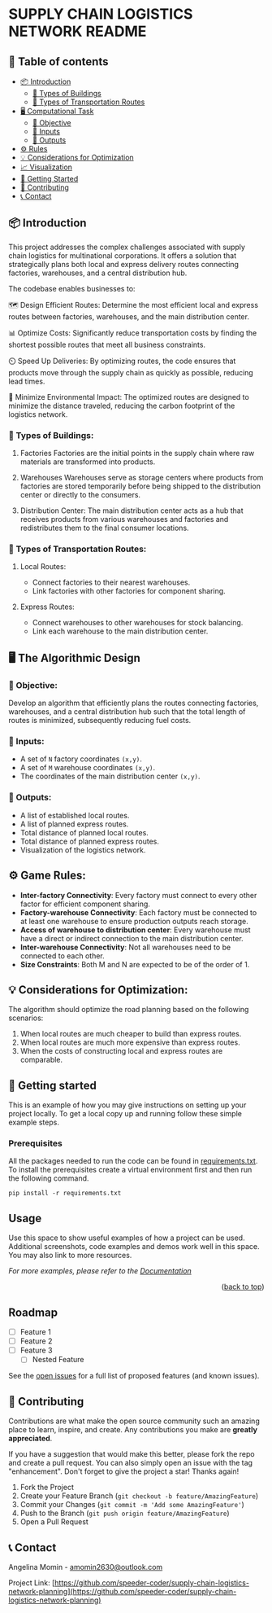# SUPPLY CHAIN LOGISTICS NETWORK README
## 📑 Table of contents

- [📦 Introduction](#-introduction)
  - [🏢 Types of Buildings](#-types-of-buildings)
  - [🚚 Types of Transportation Routes](#-types-of-transportation-routes)
- [🖥️ Computational Task](#-computational-task)
  - [🎯 Objective](#-objective)
  - [📌 Inputs](#-inputs)
  - [📄 Outputs](#-outputs)
- [⚙️ Rules](#-rules)
- [💡 Considerations for Optimization](#-considerations-for-optimization)
- [📈 Visualization](#-visualization)
- [🚀 Getting Started](#-getting-started)
- [🤝 Contributing](#-contributing)
- [📞 Contact](#-contact)


<!-- INTRODUCTION -->
## 📦 Introduction
This project addresses the complex challenges associated with supply chain logistics for multinational corporations. 
It offers a solution that strategically plans both local and express delivery routes connecting factories, warehouses, 
and a central distribution hub.

The codebase enables businesses to:

  🗺️ Design Efficient Routes: Determine the most efficient local and express routes between factories, warehouses, 
  and the main distribution center.

  📊 Optimize Costs: Significantly reduce transportation costs by finding the shortest possible routes that 
  meet all business constraints.

  ⏲️ Speed Up Deliveries: By optimizing routes, the code ensures that products move through the supply chain as 
  quickly as possible, reducing lead times.

  🌿 Minimize Environmental Impact: The optimized routes are designed to minimize the distance traveled, 
  reducing the carbon footprint of the logistics network.

<!-- TYPES OF BUILDINGS -->
### 🏢 Types of Buildings:

1. Factories
    Factories are the initial points in the supply chain where raw materials are transformed into products.

2. Warehouses
    Warehouses serve as storage centers where products from factories are stored temporarily before 
    being shipped to the distribution center or directly to the consumers.

3. Distribution Center:
    The main distribution center acts as a hub that receives products from various warehouses and 
    factories and redistributes them to the final consumer locations.

<!-- TYPES OF TRANSPORTATION ROUTES -->
### 🚚 Types of Transportation Routes:

1. Local Routes:
    - Connect factories to their nearest warehouses.
    - Link factories with other factories for component sharing.

2. Express Routes:
    - Connect warehouses to other warehouses for stock balancing.
    - Link each warehouse to the main distribution center.

<!-- ALGORITHMIC DESIGN -->
## 🖥️ The Algorithmic Design

### 🎯 Objective:
Develop an algorithm that efficiently plans the routes connecting factories, warehouses, 
and a central distribution hub such that the total length of routes is minimized, 
subsequently reducing fuel costs.

### 📌 Inputs:
- A set of `N` factory coordinates `(x,y)`.
- A set of `M` warehouse coordinates `(x,y)`.
- The coordinates of the main distribution center `(x,y)`.

### 📄 Outputs:
- A list of established local routes.
- A list of planned express routes.
- Total distance of planned local routes.
- Total distance of planned express routes.
- Visualization of the logistics network.

<!-- RULES -->
## ⚙️ Game Rules:

- **Inter-factory Connectivity**: Every factory must connect to every other factor for efficient component sharing.
- **Factory-warehouse Connectivity**: Each factory must be connected to at least one warehouse to ensure production 
outputs reach storage.
- **Access of warehouse to distribution center**: Every warehouse must have a direct or indirect connection to the main
 distribution center.
- **Inter-warehouse Connectivity**: Not all warehouses need to be connected to each other.
- **Size Constraints**: Both M and N are expected to be of the order of 1.

<!-- CONSIDERATIONS FOR OPTIMIZATION -->
## 💡 Considerations for Optimization:

The algorithm should optimize the road planning based on the following scenarios:
1. When local routes are much cheaper to build than express routes.
2. When local routes are much more expensive than express routes.
3. When the costs of constructing local and express routes are comparable.

<!-- GETTING STARTED -->
## 🚀 Getting started

This is an example of how you may give instructions on setting up your project locally.
To get a local copy up and running follow these simple example steps.

### Prerequisites

All the packages needed to run the code can be found in [requirements.txt](requirements.txt). To install the prerequisites create a virtual environment first and then run the following command.
  ```
  pip install -r requirements.txt 
  ```

<!-- USAGE EXAMPLES -->
## Usage

Use this space to show useful examples of how a project can be used. Additional screenshots, code examples and demos work well in this space. You may also link to more resources.

_For more examples, please refer to the [Documentation](https://example.com)_

<p align="right">(<a href="#readme-top">back to top</a>)</p>



<!-- ROADMAP -->
## Roadmap

- [ ] Feature 1
- [ ] Feature 2
- [ ] Feature 3
    - [ ] Nested Feature

See the [open issues](https://github.com/speeder-coder/Road-Planning/issues) for a full list of proposed features (and known issues).



<!-- CONTRIBUTING -->
## 🤝 Contributing

Contributions are what make the open source community such an amazing place to learn, inspire, and create. Any contributions you make are **greatly appreciated**.

If you have a suggestion that would make this better, please fork the repo and create a pull request. You can also simply open an issue with the tag "enhancement".
Don't forget to give the project a star! Thanks again!

1. Fork the Project
2. Create your Feature Branch (`git checkout -b feature/AmazingFeature`)
3. Commit your Changes (`git commit -m 'Add some AmazingFeature'`)
4. Push to the Branch (`git push origin feature/AmazingFeature`)
5. Open a Pull Request

<!-- CONTACT -->
## 📞 Contact

Angelina Momin - amomin2630@outlook.com

Project Link: [https://github.com/speeder-coder/supply-chain-logistics-network-planning](https://github.com/speeder-coder/supply-chain-logistics-network-planning)




